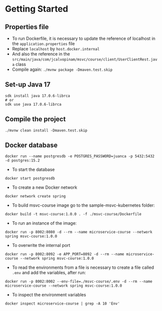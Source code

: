 # Getting Started

## Properties file
- To run Dockerfile, it is necessary to update the reference of localhost in the `application.properties` file
- Replace `localhost` by `host.docker.internal`
- And also the reference in the `src/main/java/com/jcalvopinam/msvc/course/client/UserClientRest.java` class
- Compile again: `./mvnw package -Dmaven.test.skip `

## Set-up Java 17
```shell
sdk install java 17.0.6-librca 
# or
sdk use java 17.0.6-librca 
```

## Compile the project
```shell
./mvnw clean install -Dmaven.test.skip
```

## Docker database
```shell
docker run --name postgresdb -e POSTGRES_PASSWORD=juanca -p 5432:5432 -d postgres:15.2
```
- To start the database
```shell
docker start postgresdb
```
- To create a new Docker network
```shell
docker network create spring
```
- To build msvc-course image go to the sample-msvc-kubernetes folder:
```shell
docker build -t msvc-course:1.0.0 . -f ./msvc-course/Dockerfile
```
- To run an instance of the image:
```shell
docker run -p 8002:8080 -d --rm --name microservice-course --network spring msvc-course:1.0.0
```
- To overwrite the internal port
```shell
docker run -p 8002:8092 -e APP_PORT=8092 -d --rm --name microservice-course --network spring msvc-course:1.0.0
```
- To read the environments from a file is necessary to create a file called `.env` and add the variables, after run:
```shell
docker run -p 8002:8002 --env-file=./msvc-course/.env -d --rm --name microservice-course --network spring msvc-course:1.0.0
```
- To inspect the environment variables
```shell
docker inspect microservice-course | grep -A 10 'Env'  
```